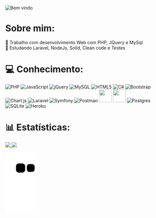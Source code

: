 ![Bem vindo](https://capsule-render.vercel.app/api?type=transparent&fontColor=a25bf5&text=Bem%20vindo(a)%20ao%20meu%20GitHub&height=150&fontSize=40&desc=👋&descAlignY=75&descAlign=60)


# Sobre mim:
🔭 Trabalho com desenvolvimento Web com PHP, JQuery e MySql<br>
🌱 Estudando Laravel, NodeJs, Solid, Clean code e Testes<br>


# 💻 Conhecimento:

![PHP](https://img.shields.io/badge/php-%23777BB4.svg?style=plastic&logo=php&logoColor=white) 
![JavaScript](https://img.shields.io/badge/javascript-%23323330.svg?style=plastic&logo=javascript&logoColor=%23F7DF1E) 
![jQuery](https://img.shields.io/badge/jquery-%230769AD.svg?style=plastic&logo=jquery&logoColor=white) 
![MySQL](https://img.shields.io/badge/mysql-%2300f.svg?style=plastic&logo=mysql&logoColor=white) 
![HTML5](https://img.shields.io/badge/html5-%23E34F26.svg?style=plastic&logo=html5&logoColor=white) 
![C#](https://img.shields.io/badge/c%23-%23239120.svg?style=plastic&logo=c-sharp&logoColor=white) 
![Bootstrap](https://img.shields.io/badge/bootstrap-%23563D7C.svg?style=plastic&logo=bootstrap&logoColor=white) 
![Chart.js](https://img.shields.io/badge/chart.js-F5788D.svg?style=plastic&logo=chart.js&logoColor=white)
![Laravel](https://img.shields.io/badge/laravel-%23FF2D20.svg?style=plastic&logo=laravel&logoColor=white) 
![Symfony](https://img.shields.io/badge/symfony-%23000000.svg?style=plastic&logo=symfony&logoColor=white) 
![Postman](https://img.shields.io/badge/Postman-FF6C37?style=plastic&logo=postman&logoColor=white)
<img src="https://cdn.jsdelivr.net/gh/devicons/devicon/icons/unity/unity-original-wordmark.svg" width="40" height="40"/>
<img src="https://cdn.jsdelivr.net/gh/devicons/devicon/icons/composer/composer-original.svg" width="40" height="40"/>
![Postgres](https://img.shields.io/badge/postgres-%23316192.svg?style=plastic&logo=postgresql&logoColor=white) 
![SQLite](https://img.shields.io/badge/sqlite-%2307405e.svg?style=plastic&logo=sqlite&logoColor=white) 
![Heroku](https://img.shields.io/badge/heroku-%23430098.svg?style=plastic&logo=heroku&logoColor=white) 



# 📊 Estatísticas:
<div>
<a href="https://github.com/DaniPoletto">
<img height="160em" src="https://github-readme-stats.vercel.app/api?username=DaniPoletto&theme=jolly&hide_border=false&include_all_commits=true&count_private=true"/>
<img height="160em" src="https://github-readme-streak-stats.herokuapp.com/?user=DaniPoletto&theme=jolly&hide_border=false"/>
</div>


![Snake animation](https://github.com/DaniPoletto/DaniPoletto/blob/output/github-contribution-grid-snake.svg)
